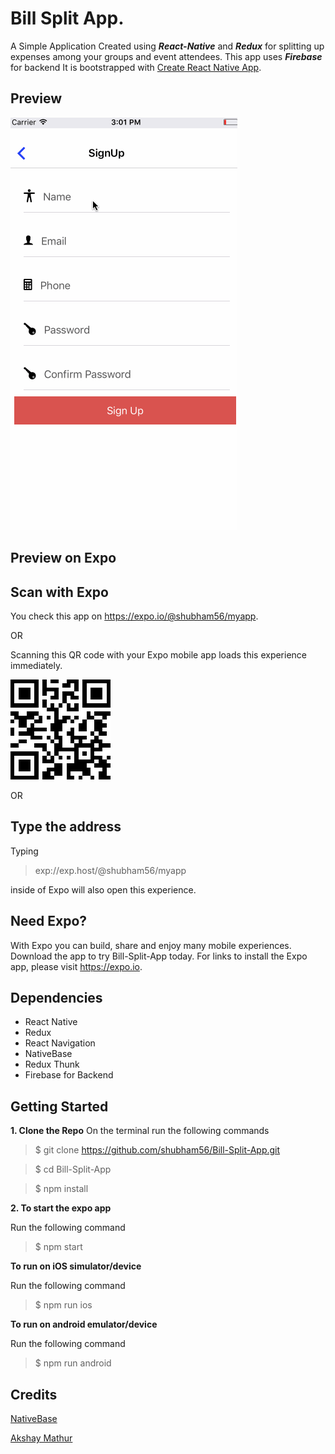 # Bill Split App.

A Simple Application Created using **_React-Native_** and **_Redux_** for splitting up expenses among your groups and event attendees. This app uses **_Firebase_** for backend
It is bootstrapped with [Create React Native App](https://github.com/react-community/create-react-native-app).

## Preview

![Preview](screenshot/FinalPreview.gif)

## Preview on Expo



## Scan with Expo

You check this app on https://expo.io/@shubham56/myapp.

OR

Scanning this QR code with your Expo mobile app loads this experience immediately.

![Preview](screenshot/download.png)

OR

## Type the address

Typing 

>exp://exp.host/@shubham56/myapp

inside of Expo will also open this experience.

## Need Expo?

With Expo you can build, share and enjoy many mobile experiences. Download the app to try Bill-Split-App today. For links to install the Expo app, please visit https://expo.io.


## Dependencies

 * React Native
 * Redux
 * React Navigation
 * NativeBase
 * Redux Thunk
 * Firebase for Backend

## Getting Started

**1. Clone the Repo**
On the terminal run the following commands

>$ git clone https://github.com/shubham56/Bill-Split-App.git

>$ cd Bill-Split-App

>$ npm install

**2. To start the expo app**

Run the following command

>$ npm start

**To run on iOS simulator/device**

Run the following command

>$ npm run ios

**To run on android emulator/device**

Run the following command

>$ npm run android

## Credits

[NativeBase](https://nativebase.io/)

[Akshay Mathur](http://git.geekyants.com/akshaym)